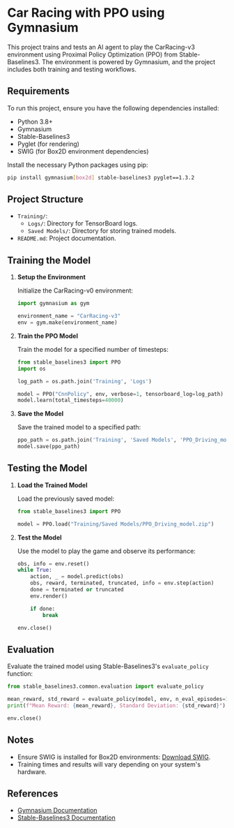 # Car Racing with PPO using Gymnasium

This project trains and tests an AI agent to play the CarRacing-v3 environment using Proximal Policy Optimization (PPO) from Stable-Baselines3. The environment is powered by Gymnasium, and the project includes both training and testing workflows.

## Requirements

To run this project, ensure you have the following dependencies installed:

- Python 3.8+
- Gymnasium
- Stable-Baselines3
- Pyglet (for rendering)
- SWIG (for Box2D environment dependencies)

Install the necessary Python packages using pip:

```bash
pip install gymnasium[box2d] stable-baselines3 pyglet==1.3.2
```

## Project Structure

- `Training/`:
  - `Logs/`: Directory for TensorBoard logs.
  - `Saved Models/`: Directory for storing trained models.
- `README.md`: Project documentation.

## Training the Model

1. **Setup the Environment**

   Initialize the CarRacing-v0 environment:

   ```python
   import gymnasium as gym

   environment_name = "CarRacing-v3"
   env = gym.make(environment_name)
   ```

2. **Train the PPO Model**

   Train the model for a specified number of timesteps:

   ```python
   from stable_baselines3 import PPO
   import os

   log_path = os.path.join('Training', 'Logs')

   model = PPO("CnnPolicy", env, verbose=1, tensorboard_log=log_path)
   model.learn(total_timesteps=40000)
   ```

3. **Save the Model**

   Save the trained model to a specified path:

   ```python
   ppo_path = os.path.join('Training', 'Saved Models', 'PPO_Driving_model')
   model.save(ppo_path)
   ```

## Testing the Model

1. **Load the Trained Model**

   Load the previously saved model:

   ```python
   from stable_baselines3 import PPO

   model = PPO.load("Training/Saved Models/PPO_Driving_model.zip")
   ```

2. **Test the Model**

   Use the model to play the game and observe its performance:

   ```python
   obs, info = env.reset()
   while True:
       action, _ = model.predict(obs)
       obs, reward, terminated, truncated, info = env.step(action)
       done = terminated or truncated
       env.render()

       if done:
           break

   env.close()
   ```

## Evaluation

Evaluate the trained model using Stable-Baselines3's `evaluate_policy` function:

```python
from stable_baselines3.common.evaluation import evaluate_policy

mean_reward, std_reward = evaluate_policy(model, env, n_eval_episodes=10, render=True)
print(f"Mean Reward: {mean_reward}, Standard Deviation: {std_reward}")

env.close()
```

## Notes

- Ensure SWIG is installed for Box2D environments: [Download SWIG](https://sourceforge.net/projects/swig/files/swigwin/swigwin-4.0.2/swigwin-4.0.2.zip/download?use_mirror=ixpeering).
- Training times and results will vary depending on your system's hardware.

## References

- [Gymnasium Documentation](https://gymnasium.farama.org/)
- [Stable-Baselines3 Documentation](https://stable-baselines3.readthedocs.io/en/master/)
